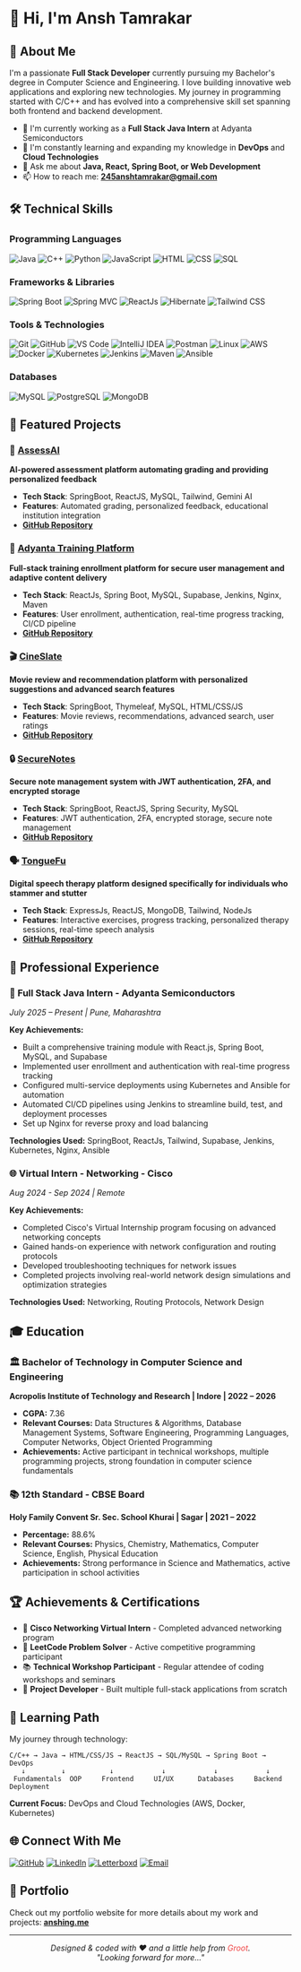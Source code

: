 # 👋 Hi, I'm Ansh Tamrakar

## 🚀 About Me

I'm a passionate **Full Stack Developer** currently pursuing my Bachelor's degree in Computer Science and Engineering. I love building innovative web applications and exploring new technologies. My journey in programming started with C/C++ and has evolved into a comprehensive skill set spanning both frontend and backend development.

- 🔭 I'm currently working as a **Full Stack Java Intern** at Adyanta Semiconductors
- 🌱 I'm constantly learning and expanding my knowledge in **DevOps** and **Cloud Technologies**
- 💬 Ask me about **Java, React, Spring Boot, or Web Development**
- 📫 How to reach me: **245anshtamrakar@gmail.com**

## 🛠️ Technical Skills

### Programming Languages
![Java](https://img.shields.io/badge/Java-ED8B00?style=for-the-badge&logo=java&logoColor=white)
![C++](https://img.shields.io/badge/C%2B%2B-00599C?style=for-the-badge&logo=c%2B%2B&logoColor=white)
![Python](https://img.shields.io/badge/Python-3776AB?style=for-the-badge&logo=python&logoColor=white)
![JavaScript](https://img.shields.io/badge/JavaScript-F7DF1E?style=for-the-badge&logo=javascript&logoColor=black)
![HTML](https://img.shields.io/badge/HTML-E34F26?style=for-the-badge&logo=html5&logoColor=white)
![CSS](https://img.shields.io/badge/CSS-1572B6?style=for-the-badge&logo=css3&logoColor=white)
![SQL](https://img.shields.io/badge/SQL-4479A1?style=for-the-badge&logo=postgresql&logoColor=white)

### Frameworks & Libraries
![Spring Boot](https://img.shields.io/badge/Spring%20Boot-6DB33F?style=for-the-badge&logo=spring-boot&logoColor=white)
![Spring MVC](https://img.shields.io/badge/Spring%20MVC-6DB33F?style=for-the-badge&logo=spring&logoColor=white)
![ReactJs](https://img.shields.io/badge/React-20232A?style=for-the-badge&logo=react&logoColor=61DAFB)
![Hibernate](https://img.shields.io/badge/Hibernate-59666C?style=for-the-badge&logo=hibernate&logoColor=white)
![Tailwind CSS](https://img.shields.io/badge/Tailwind%20CSS-38B2AC?style=for-the-badge&logo=tailwind-css&logoColor=white)

### Tools & Technologies
![Git](https://img.shields.io/badge/Git-F05032?style=for-the-badge&logo=git&logoColor=white)
![GitHub](https://img.shields.io/badge/GitHub-181717?style=for-the-badge&logo=github&logoColor=white)
![VS Code](https://img.shields.io/badge/VS%20Code-007ACC?style=for-the-badge&logo=visual-studio-code&logoColor=white)
![IntelliJ IDEA](https://img.shields.io/badge/IntelliJ%20IDEA-000000?style=for-the-badge&logo=intellij-idea&logoColor=white)
![Postman](https://img.shields.io/badge/Postman-FF6C37?style=for-the-badge&logo=postman&logoColor=white)
![Linux](https://img.shields.io/badge/Linux-FCC624?style=for-the-badge&logo=linux&logoColor=black)
![AWS](https://img.shields.io/badge/AWS-232F3E?style=for-the-badge&logo=amazon-aws&logoColor=white)
![Docker](https://img.shields.io/badge/Docker-2496ED?style=for-the-badge&logo=docker&logoColor=white)
![Kubernetes](https://img.shields.io/badge/Kubernetes-326CE5?style=for-the-badge&logo=kubernetes&logoColor=white)
![Jenkins](https://img.shields.io/badge/Jenkins-D24939?style=for-the-badge&logo=jenkins&logoColor=white)
![Maven](https://img.shields.io/badge/Maven-C71A36?style=for-the-badge&logo=apache-maven&logoColor=white)
![Ansible](https://img.shields.io/badge/Ansible-EE0000?style=for-the-badge&logo=ansible&logoColor=white)

### Databases
![MySQL](https://img.shields.io/badge/MySQL-4479A1?style=for-the-badge&logo=mysql&logoColor=white)
![PostgreSQL](https://img.shields.io/badge/PostgreSQL-336791?style=for-the-badge&logo=postgresql&logoColor=white)
![MongoDB](https://img.shields.io/badge/MongoDB-47A248?style=for-the-badge&logo=mongodb&logoColor=white)

## 🌟 Featured Projects

### 🎯 [AssessAI](http://tmp-assessai.vercel.app/)
**AI-powered assessment platform automating grading and providing personalized feedback**

- **Tech Stack**: SpringBoot, ReactJS, MySQL, Tailwind, Gemini AI
- **Features**: Automated grading, personalized feedback, educational institution integration
- **[GitHub Repository](https://github.com/ChetanSugandhi/AssessAI)**

### 🏢 [Adyanta Training Platform](https://training.adyanta.in/)
**Full-stack training enrollment platform for secure user management and adaptive content delivery**

- **Tech Stack**: ReactJs, Spring Boot, MySQL, Supabase, Jenkins, Nginx, Maven
- **Features**: User enrollment, authentication, real-time progress tracking, CI/CD pipeline
- **[GitHub Repository](https://github.com/245ansh/adyanta)**

### 🎬 [CineSlate](https://github.com/245ansh/CineSlate)
**Movie review and recommendation platform with personalized suggestions and advanced search features**

- **Tech Stack**: SpringBoot, Thymeleaf, MySQL, HTML/CSS/JS
- **Features**: Movie reviews, recommendations, advanced search, user ratings
- **[GitHub Repository](https://github.com/245ansh/CineSlate)**

### 🔒 [SecureNotes](https://github.com/245ansh/securedspgb)
**Secure note management system with JWT authentication, 2FA, and encrypted storage**

- **Tech Stack**: SpringBoot, ReactJS, Spring Security, MySQL
- **Features**: JWT authentication, 2FA, encrypted storage, secure note management
- **[GitHub Repository](https://github.com/245ansh/securedspgb)**

### 🗣️ [TongueFu](https://tonguefu.netlify.app/)
**Digital speech therapy platform designed specifically for individuals who stammer and stutter**

- **Tech Stack**: ExpressJs, ReactJS, MongoDB, Tailwind, NodeJs
- **Features**: Interactive exercises, progress tracking, personalized therapy sessions, real-time speech analysis
- **[GitHub Repository](https://github.com/ParthGupta84616/TongueFu)**

## 💼 Professional Experience

### 🏢 Full Stack Java Intern - Adyanta Semiconductors
*July 2025 – Present | Pune, Maharashtra*

**Key Achievements:**
- Built a comprehensive training module with React.js, Spring Boot, MySQL, and Supabase
- Implemented user enrollment and authentication with real-time progress tracking
- Configured multi-service deployments using Kubernetes and Ansible for automation
- Automated CI/CD pipelines using Jenkins to streamline build, test, and deployment processes
- Set up Nginx for reverse proxy and load balancing

**Technologies Used:** SpringBoot, ReactJs, Tailwind, Supabase, Jenkins, Kubernetes, Nginx, Ansible

### 🌐 Virtual Intern - Networking - Cisco
*Aug 2024 - Sep 2024 | Remote*

**Key Achievements:**
- Completed Cisco's Virtual Internship program focusing on advanced networking concepts
- Gained hands-on experience with network configuration and routing protocols
- Developed troubleshooting techniques for network issues
- Completed projects involving real-world network design simulations and optimization strategies

**Technologies Used:** Networking, Routing Protocols, Network Design

## 🎓 Education

### 🏛️ Bachelor of Technology in Computer Science and Engineering
**Acropolis Institute of Technology and Research | Indore | 2022 – 2026**

- **CGPA:** 7.36
- **Relevant Courses:** Data Structures & Algorithms, Database Management Systems, Software Engineering, Programming Languages, Computer Networks, Object Oriented Programming
- **Achievements:** Active participant in technical workshops, multiple programming projects, strong foundation in computer science fundamentals

### 📚 12th Standard - CBSE Board
**Holy Family Convent Sr. Sec. School Khurai | Sagar | 2021 – 2022**

- **Percentage:** 88.6%
- **Relevant Courses:** Physics, Chemistry, Mathematics, Computer Science, English, Physical Education
- **Achievements:** Strong performance in Science and Mathematics, active participation in school activities

## 🏆 Achievements & Certifications

- 🥇 **Cisco Networking Virtual Intern** - Completed advanced networking program
- 🎯 **LeetCode Problem Solver** - Active competitive programming participant
- 📚 **Technical Workshop Participant** - Regular attendee of coding workshops and seminars
- 🔧 **Project Developer** - Built multiple full-stack applications from scratch

## 🎯 Learning Path

My journey through technology:

```
C/C++ → Java → HTML/CSS/JS → ReactJS → SQL/MySQL → Spring Boot → DevOps
   ↓         ↓           ↓            ↓            ↓            ↓
 Fundamentals  OOP     Frontend     UI/UX      Databases     Backend    Deployment
```

**Current Focus:** DevOps and Cloud Technologies (AWS, Docker, Kubernetes)

## 🌐 Connect With Me

[![GitHub](https://img.shields.io/badge/GitHub-181717?style=for-the-badge&logo=github&logoColor=white)](https://github.com/245ansh)
[![LinkedIn](https://img.shields.io/badge/LinkedIn-0077B5?style=for-the-badge&logo=linkedin&logoColor=white)](https://linkedin.com/in/ansh-tamrakar)
[![Letterboxd](https://img.shields.io/badge/Letterboxd-00D84A?style=for-the-badge&logo=letterboxd&logoColor=white)](https://boxd.it/adck5)
[![Email](https://img.shields.io/badge/Email-D14836?style=for-the-badge&logo=gmail&logoColor=white)](mailto:245anshtamrakar@gmail.com)

## 📱 Portfolio

Check out my portfolio website for more details about my work and projects:
**[anshing.me](https://anshing.me)**

---

<div align="center">
  <i>Designed & coded with ❤️ and a little help from <span style="color: #ef4444;">Groot</span>.</i>
  <br>
  <i>"Looking forward for more..."</i>
</div>

